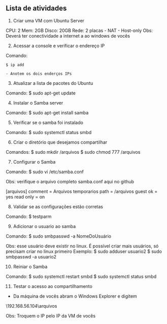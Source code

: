 ## Lista de atividades

1) Criar uma VM com Ubuntu Server

CPU: 2
Mem: 2GB
Disco: 20GB
Rede: 2 placas 
       - NAT 
       - Host-only
Obs: Deverá ter conectividade a internet a ao windows de vocês

2) Acessar a console e verificar o endereço IP

Comando:
```
$ ip add

- Anotem os dois enderços IPs
```

3) Atualizar a lista de pacotes do Ubuntu

Comando:
$ sudo apt-get update

4) Instalar o Samba server

Comando:
$ sudo apt-get install samba

5) Verificar se o samba foi instalado

Comando:
$ sudo systemctl status smbd

6) Criar o diretório que desejamos compartilhar

Comandos:
$ sudo mkdir /arquivos
$ sudo chmod 777 /arquivos

7) Configurar o Samba

Comando:
$ sudo vi /etc/samba.conf

Obs: verifique o arquivo completo samba.conf aqui no github

[arquivos]
     comment = Arquivos temporarios
     path = /arquivos
     guest ok = yes
     read only = on

8) Validar se as configurações estão corretas

Comando: 
$ testparm

9) Adicionar o usuario ao samba

Comando:
$ sudo smbpasswd -a NomeDoUsuário

Obs: esse usuário deve existir no linux. É possível criar mais usuários, só precisam criar no linux primeiro
Exemplo: 
$ sudo adduser usuario2
$ sudo smbpasswd -a usuario2

10) Reiniar o Samba

Comando:
$ sudo systemctl restart smbd
$ sudo systemctl status smbd

11) Testar o acesso ao compartilhamento

- Da máquina de vocês abram o Windows Explorer e digitem

\\192.168.56.104\arquivos   

Obs: Troquem o IP pelo IP da VM de vocês


